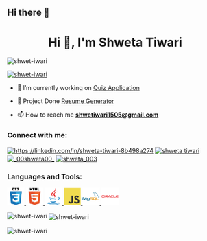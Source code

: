 ## Hi there 👋<h1 align="center">Hi 👋, I'm Shweta Tiwari</h1>


<p align="left"> <img src="https://komarev.com/ghpvc/?username=shwet-iwari&label=Profile%20views&color=0e75b6&style=flat" alt="shwet-iwari" /> </p>

<p align="left"> <a href="https://github.com/ryo-ma/github-profile-trophy"><img src="https://github-profile-trophy.vercel.app/?username=shwet-iwari" alt="shwet-iwari" /></a> </p>

- 🔭 I’m currently working on [Quiz Application](https://github.com/Shwet-iwari/CollageProjects)
- 🔭 Project Done [Resume Generator](https://github.com/Shwet-iwari/CollageProjects)

- 📫 How to reach me **shwetiwari1505@gmail.com**

<h3 align="left">Connect with me:</h3>
<p align="left">
<a href="https://linkedin.com/in/https://linkedin.com/in/shweta-tiwari-8b498a274" target="blank"><img align="center" src="https://raw.githubusercontent.com/rahuldkjain/github-profile-readme-generator/master/src/images/icons/Social/linked-in-alt.svg" alt="https://linkedin.com/in/shweta-tiwari-8b498a274" height="30" width="40" /></a>
<a href="https://fb.com/shweta tiwari" target="blank"><img align="center" src="https://raw.githubusercontent.com/rahuldkjain/github-profile-readme-generator/master/src/images/icons/Social/facebook.svg" alt="shweta tiwari" height="30" width="40" /></a>
<a href="https://instagram.com/_00shweta00_" target="blank"><img align="center" src="https://raw.githubusercontent.com/rahuldkjain/github-profile-readme-generator/master/src/images/icons/Social/instagram.svg" alt="_00shweta00_" height="30" width="40" /></a>
<a href="https://www.codechef.com/users/shweta_003" target="blank"><img align="center" src="https://cdn.jsdelivr.net/npm/simple-icons@3.1.0/icons/codechef.svg" alt="shweta_003" height="30" width="40" /></a>
</p>

<h3 align="left">Languages and Tools:</h3>
<p align="left"> <a href="https://www.w3schools.com/css/" target="_blank" rel="noreferrer"> <img src="https://raw.githubusercontent.com/devicons/devicon/master/icons/css3/css3-original-wordmark.svg" alt="css3" width="40" height="40"/> </a> <a href="https://www.w3.org/html/" target="_blank" rel="noreferrer"> <img src="https://raw.githubusercontent.com/devicons/devicon/master/icons/html5/html5-original-wordmark.svg" alt="html5" width="40" height="40"/> </a> <a href="https://www.java.com" target="_blank" rel="noreferrer"> <img src="https://raw.githubusercontent.com/devicons/devicon/master/icons/java/java-original.svg" alt="java" width="40" height="40"/> </a> <a href="https://developer.mozilla.org/en-US/docs/Web/JavaScript" target="_blank" rel="noreferrer"> <img src="https://raw.githubusercontent.com/devicons/devicon/master/icons/javascript/javascript-original.svg" alt="javascript" width="40" height="40"/> </a> <a href="https://www.mysql.com/" target="_blank" rel="noreferrer"> <img src="https://raw.githubusercontent.com/devicons/devicon/master/icons/mysql/mysql-original-wordmark.svg" alt="mysql" width="40" height="40"/> </a> <a href="https://www.oracle.com/" target="_blank" rel="noreferrer"> <img src="https://raw.githubusercontent.com/devicons/devicon/master/icons/oracle/oracle-original.svg" alt="oracle" width="40" height="40"/> </a> </p>

<p><img align="left" src="https://github-readme-stats.vercel.app/api/top-langs?username=shwet-iwari&show_icons=true&locale=en&layout=compact" alt="shwet-iwari" /></p>

<p>&nbsp;<img align="center" src="https://github-readme-stats.vercel.app/api?username=shwet-iwari&show_icons=true&locale=en" alt="shwet-iwari" /></p>

<p><img align="center" src="https://github-readme-streak-stats.herokuapp.com/?user=shwet-iwari&" alt="shwet-iwari" /></p>

